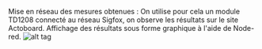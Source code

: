 Mise en réseau des mesures obtenues : 
On utilise pour cela un module TD1208 connecté au réseau Sigfox, on observe les résultats sur le site Actoboard.
Affichage des résultats sous forme graphique à l'aide de Node-red.
![alt tag](https://user-images.githubusercontent.com/26245262/35536736-028e3968-0548-11e8-804a-af7e424fe14e.png)
